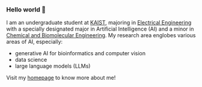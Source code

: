 ### Hello world 👋

<!--
**bramyeon/bramyeon** is a ✨ _special_ ✨ repository because its `README.md` (this file) appears on your GitHub profile.

Here are some ideas to get you started:
-->
I am an undergraduate student at [KAIST](https://kaist.ac.kr), majoring in [Electrical Engineering](https://ee.kaist.ac.kr) with a specially designated major in Artificial Intelligence (AI) and a minor in [Chemical and Biomolecular Engineering](https://cbe.kaist.ac.kr). My research area englobes various areas of AI, especially: 
- generative AI for bioinformatics and computer vision
- data science
- large language models (LLMs)

Visit my [homepage](https://bramyeon.notion.site/273bfa00fa42422c93a217836e8c9a98?pvs=4) to know more about me!  
